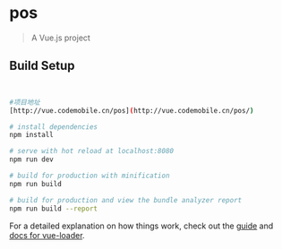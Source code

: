# pos

> A Vue.js project

## Build Setup

``` bash


#项目地址
[http://vue.codemobile.cn/pos](http://vue.codemobile.cn/pos/)

# install dependencies
npm install

# serve with hot reload at localhost:8080
npm run dev

# build for production with minification
npm run build

# build for production and view the bundle analyzer report
npm run build --report
```

For a detailed explanation on how things work, check out the [guide](http://vuejs-templates.github.io/webpack/) and [docs for vue-loader](http://vuejs.github.io/vue-loader).
